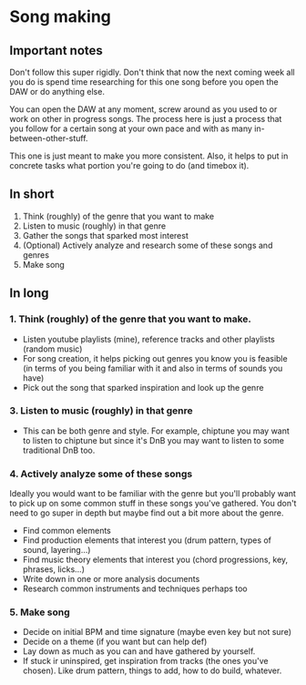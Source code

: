 # Song making
## Important notes
Don't follow this super rigidly. Don't think that now the next coming week all you do is spend time researching for this one song before you open the DAW or do anything else.

You can open the DAW at any moment, screw around as you used to or work on other in progress songs. The process here is just a process that you follow for a certain song at your own pace and with as many in-between-other-stuff.

This one is just meant to make you more consistent. Also, it helps to put in concrete tasks what portion you're going to do (and timebox it).

## In short
1. Think (roughly) of the genre that you want to make
3. Listen to music (roughly) in that genre
4. Gather the songs that sparked most interest
5. (Optional) Actively analyze and research some of these songs and genres
6. Make song

## In long
### 1. Think (roughly) of the genre that you want to make.
- Listen youtube playlists (mine), reference tracks and other playlists (random music)
- For song creation, it helps picking out genres you know you is feasible (in terms of you being familiar with it and also in terms of sounds you have)
- Pick out the song that sparked inspiration and look up the genre

### 3. Listen to music (roughly) in that genre
- This can be both genre and style. For example, chiptune you may want to listen to chiptune but since it's DnB you may want to listen to some traditional DnB too.

### 4. Actively analyze some of these songs
Ideally you would want to be familiar with the genre but you'll probably want to pick up on some common stuff in these songs you've gathered. You don't need to go super in depth but maybe find out a bit more about the genre.

- Find common elements
- Find production elements that interest you (drum pattern, types of sound, layering...)
- Find music theory elements that interest you (chord progressions, key, phrases, licks...)
- Write down in one or more analysis documents
- Research common instruments and techniques perhaps too

### 5. Make song
- Decide on initial BPM and time signature (maybe even key but not sure)
- Decide on a theme (if you want but can help def)
- Lay down as much as you can and have gathered by yourself.
- If stuck ir uninspired, get inspiration from tracks (the ones you've chosen). Like drum pattern, things to add, how to do build, whatever.
